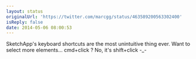 ```yaml
---
layout: status
originalUrl: 'https://twitter.com/marcgg/status/463589200563302400'
isReply: false
date: 2014-05-06 08:00:53
---
```


SketchApp's keyboard shortcuts are the most unintuitive thing ever. Want to select more elements… cmd+click ? No, it's shift+click -_-
